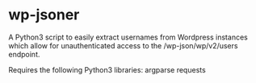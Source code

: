 # wp-jsoner
A Python3 script to easily extract usernames from Wordpress instances which allow for unauthenticated access to the /wp-json/wp/v2/users endpoint.

Requires the following Python3 libraries:
argparse
requests
